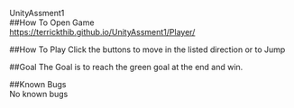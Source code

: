 UnityAssment1  
##How To Open Game  
https://terrickthib.github.io/UnityAssment1/Player/

##How To Play 
Click the buttons to move in the listed direction or to Jump  

##Goal 
The Goal is to reach the green goal at the end and win.  

##Known Bugs   
No known bugs
